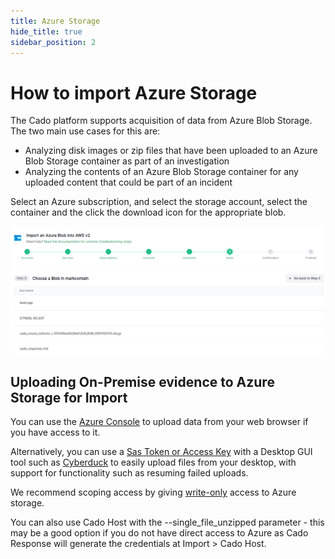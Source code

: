 ```yaml
---
title: Azure Storage
hide_title: true
sidebar_position: 2
---
```


# How to import Azure Storage

The Cado platform supports acquisition of data from Azure Blob Storage. The two main use cases for this are:

* Analyzing disk images or zip files that have been uploaded to an Azure Blob Storage container as part of an investigation
* Analyzing the contents of an Azure Blob Storage container for any uploaded content that could be part of an incident

Select an Azure subscription, and select the storage account, select the container and the click the download icon for the appropriate blob. 

![Import Azure Storage](/img/azure-storage.png)


## Uploading On-Premise evidence to Azure Storage for Import

You can use the [Azure Console](https://portal.azure.com/) to upload data from your web browser if you have access to it.

Alternatively, you can use a [Sas Token or Access Key](https://cyberduck.io/azure/) with a Desktop GUI tool such as [Cyberduck](https://cyberduck.io/) to easily upload files from your desktop, with support for functionality such as resuming failed uploads.

We recommend scoping access by giving [write-only](https://stackoverflow.com/questions/50864068/write-only-access-no-read-no-list-no-delete-to-azure-storage) access to Azure storage.

You can also use Cado Host with the --single_file_unzipped parameter - this may be a good option if you do not have direct access to Azure as Cado Response will generate the credentials at Import > Cado Host.


